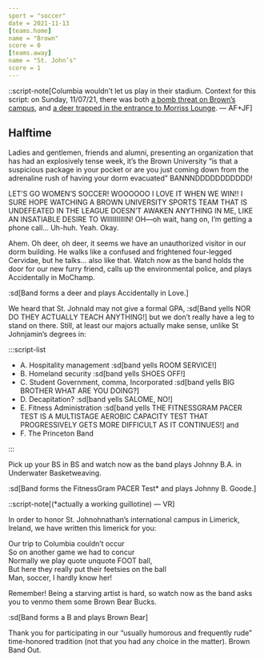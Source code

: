 ```yaml
---
sport = "soccer"
date = 2021-11-13
[teams.home]
name = "Brown"
score = 0
[teams.away]
name = "St. John’s"
score = 1
---
```


::script-note[Columbia wouldn’t let us play in their stadium. Context for this script: on Sunday, 11/07/21, there was both [a bomb threat on Brown’s campus](https://www.browndailyherald.com/article/2021/11/brown-evacuates-students-due-to-bomb-threat), and [a deer trapped in the entrance to Morriss Lounge](https://www.browndailyherald.com/article/2021/11/deer-entered-morris-hall). — AF+JF]

## Halftime

Ladies and gentlemen, friends and alumni, presenting an organization that has had an explosively tense week, it’s the Brown University “is that a suspicious package in your pocket or are you just coming down from the adrenaline rush of having your dorm evacuated” BANNNDDDDDDDDDDD!

LET’S GO WOMEN’S SOCCER! WOOOOOO I LOVE IT WHEN WE WIN!! I SURE HOPE WATCHING A BROWN UNIVERSITY SPORTS TEAM THAT IS UNDEFEATED IN THE LEAGUE DOESN’T AWAKEN ANYTHING IN ME, LIKE AN INSATIABLE DESIRE TO WIIIIIIIIIIN! OH—oh wait, hang on, I’m getting a phone call… Uh-huh. Yeah. Okay.

Ahem. Oh deer, oh deer, it seems we have an unauthorized visitor in our dorm building. He walks like a confused and frightened four-legged Cervidae, but he talks… also like that. Watch now as the band holds the door for our new furry friend, calls up the environmental police, and plays Accidentally in MoChamp.

:sd[Band forms a deer and plays Accidentally in Love.]

We heard that St. Johnald may not give a formal GPA, :sd[Band yells NOR DO THEY ACTUALLY TEACH ANYTHING!] but we don’t really have a leg to stand on there. Still, at least our majors actually make sense, unlike St Johnjamin’s degrees in:

:::script-list

- A. Hospitality management :sd[band yells ROOM SERVICE!]
- B. Homeland security :sd[band yells SHOES OFF!]
- C. Student Government, comma, Incorporated :sd[band yells BIG BROTHER WHAT ARE YOU DOING?]
- D. Decapitation? :sd[band yells SALOME, NO!]
- E. Fitness Administration :sd[band yells THE FITNESSGRAM PACER TEST IS A MULTISTAGE AEROBIC CAPACITY TEST THAT PROGRESSIVELY GETS MORE DIFFICULT AS IT CONTINUES!] and
- F. The Princeton Band

:::

Pick up your BS in BS and watch now as the band plays Johnny B.A. in Underwater Basketweaving.

:sd[Band forms the FitnessGram PACER Test* and plays Johnny B. Goode.]

::script-note[(*actually a working guillotine) — VR]

In order to honor St. Johnohnathan’s international campus in Limerick, Ireland, we have written this limerick for you:

Our trip to Columbia couldn’t occur\
So on another game we had to concur\
Normally we play quote unquote FOOT ball,\
But here they really put their feetsies on the ball\
Man, soccer, I hardly know her!

Remember! Being a starving artist is hard, so watch now as the band asks you to venmo them some Brown Bear Bucks.

:sd[Band forms a B and plays Brown Bear]

Thank you for participating in our “usually humorous and frequently rude” time-honored tradition (not that you had any choice in the matter). Brown Band Out.
